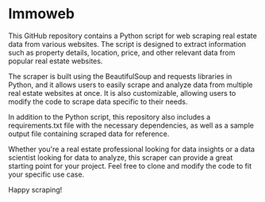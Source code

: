 # Immoweb

This GitHub repository contains a Python script for web scraping real estate data from various websites. The script is designed to extract information such as property details, location, price, and other relevant data from popular real estate websites.

The scraper is built using the BeautifulSoup and requests libraries in Python, and it allows users to easily scrape and analyze data from multiple real estate websites at once. It is also customizable, allowing users to modify the code to scrape data specific to their needs.

In addition to the Python script, this repository also includes a requirements.txt file with the necessary dependencies, as well as a sample output file containing scraped data for reference.

Whether you're a real estate professional looking for data insights or a data scientist looking for data to analyze, this scraper can provide a great starting point for your project. Feel free to clone and modify the code to fit your specific use case.

Happy scraping!








